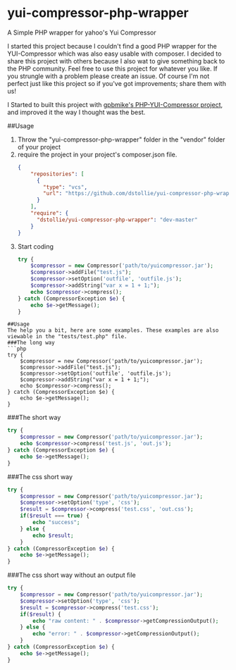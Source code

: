 yui-compressor-php-wrapper
==========================

A Simple PHP wrapper for yahoo's Yui Compressor

I started this project because I couldn't find a good PHP wrapper for the YUI-Compressor which was also easy usable with composer.
I decided to share this project with others because I also wat to give something back to the PHP community. Feel free to use this project for whatever you like. If you strungle with a problem please create an issue. Of course I'm not perfect just like this project so if you've got improvements; share them with us!

I Started to built this project with [gpbmike's PHP-YUI-Compressor project][1], and improved it the way I thought was the best.

##Usage
1. Throw the "yui-compressor-php-wrapper" folder in the "vendor" folder of your project
2. require the project in your project's composer.json file.
    ```json
    {
        "repositories": [
          {
            "type": "vcs",
            "url": "https://github.com/dstollie/yui-compressor-php-wrapper"
          }
        ],
        "require": {
          "dstollie/yui-compressor-php-wrapper": "dev-master"
        }
    }
    ```
3. Start coding
    ```php
    try {
        $compressor = new Compressor('path/to/yuicompressor.jar');
        $compressor->addFile("test.js");
        $compressor->setOption('outfile', 'outfile.js');
        $compressor->addString("var x = 1 + 1;");
        echo $compressor->compress();
    } catch (CompressorException $e) {
        echo $e->getMessage();
    }
```
##Usage
The help you a bit, here are some examples. These examples are also viewable in the "tests/test.php" file.
###The long way
```php
try {
    $compressor = new Compressor('path/to/yuicompressor.jar');
    $compressor->addFile("test.js");
    $compressor->setOption('outfile', 'outfile.js');
    $compressor->addString("var x = 1 + 1;");
    echo $compressor->compress();
} catch (CompressorException $e) {
    echo $e->getMessage();
}
```
###The short way
```php
try {
    $compressor = new Compressor('path/to/yuicompressor.jar');
    echo $compressor->compress('test.js', 'out.js');
} catch (CompressorException $e) {
    echo $e->getMessage();
}
```
###The css short way
```php
try {
    $compressor = new Compressor('path/to/yuicompressor.jar');
    $compressor->setOption('type', 'css');
    $result = $compressor->compress('test.css', 'out.css');
    if($result === true) {
        echo "success";
    } else {
        echo $result;
    }
} catch (CompressorException $e) {
    echo $e->getMessage();
}
```
###The css short way without an output file
```php
try {
    $compressor = new Compressor('path/to/yuicompressor.jar');
    $compressor->setOption('type', 'css');
    $result = $compressor->compress('test.css');
    if($result) {
        echo "raw content: " . $compressor->getCompressionOutput();
    } else {
        echo "error: " . $compressor->getCompressionOutput();
    }
} catch (CompressorException $e) {
    echo $e->getMessage();
}
```

[1]: https://github.com/gpbmike/PHP-YUI-Compressor
